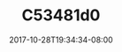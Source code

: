 ---
title: C53481d0
date: 2017-10-28T19:34:34-08:00
draft: false
location: Olympic Peninsula, WA
img_url: https://d17enza3bfujl8.cloudfront.net/c53481d0.jpg
original_fn: ""
tags:
- Olympic Peninsula, WA
- Lauren
- camping

---